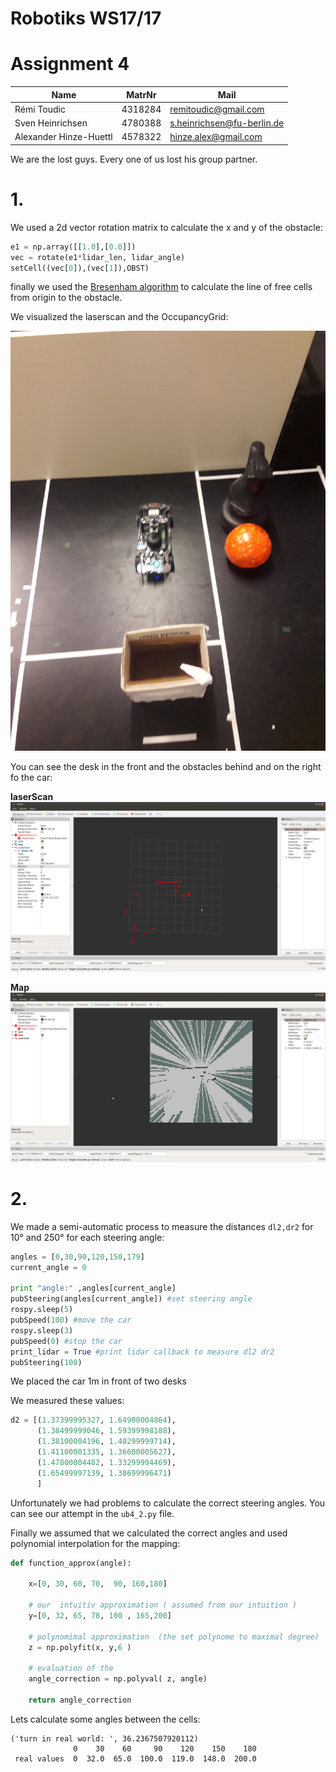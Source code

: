 # Robotiks WS17/17

# Assignment 4


| Name | MatrNr | Mail |
|------|----------|-----|
|Rémi Toudic | 4318284 | remitoudic@gmail.com|
| Sven Heinrichsen | 4780388| s.heinrichsen@fu-berlin.de |
| Alexander Hinze-Huettl | 4578322 | hinze.alex@gmail.com |

We are the lost guys. Every one of us lost his group partner.

# 1.


We used a 2d vector rotation matrix to calculate the x and y of the  obstacle:

```py
e1 = np.array([[1.0],[0.0]])
vec = rotate(e1*lidar_len, lidar_angle)
setCell((vec[0]),(vec[1]),OBST)
```

finally we used the [Bresenham algorithm](http://www.roguebasin.com/index.php?title=Bresenham%27s_Line_Algorithm) to calculate the line of free cells from origin to the obstacle.


We visualized the laserscan and the OccupancyGrid:

![](rl.jpg)

You can see the desk in the front and the obstacles behind and on the right fo the car:

__laserScan__
![](rviz4.png)

__Map__
![](rviz_final.png)


# 2.
We made a semi-automatic process to measure the distances `dl2,dr2` for 10° and 250° for each steering angle:

```py
angles = [0,30,90,120,150,179]
current_angle = 0

print "angle:" ,angles[current_angle]
pubSteering(angles[current_angle]) #set steering angle
rospy.sleep(5)
pubSpeed(100) #move the car
rospy.sleep(3)
pubSpeed(0) #stop the car
print_lidar = True #print lidar callback to measure dl2 dr2
pubSteering(100)
```
We placed the car 1m in front of two desks

We measured these values:

```py
d2 = [(1.37399995327, 1.64900004864),
      (1.38499999046, 1.59399998188),
      (1.38100004196, 1.40299999714),
      (1.41100001335, 1.36600005627),
      (1.47800004482, 1.33299994469),
      (1.65499997139, 1.38699996471)
      ]
```
Unfortunately we had problems to calculate the correct steering angles. You can see our attempt in the `ub4_2.py` file.

Finally we assumed that we calculated the correct angles and used polynomial interpolation for the mapping:

```py
def function_approx(angle):

    x=[0, 30, 60, 70,  90, 160,180]

    # our  intuitiv approximation ( assumed from our intuition )
    y=[0, 32, 65, 78, 100 , 165,200]

    # polynomimal approximation  (the set polynome to maximal degree)
    z = np.polyfit(x, y,6 )

    # evaluation of the
    angle_correction = np.polyval( z, angle)

    return angle_correction
```
Lets calculate some angles between the cells:
```
('turn in real world: ', 36.2367507920112)
              0    30    60     90    120    150    180
 real values  0  32.0  65.0  100.0  119.0  148.0  200.0

```

